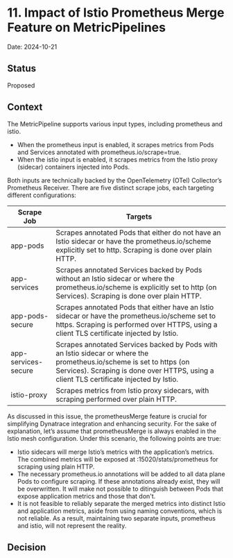 # 11. Impact of Istio Prometheus Merge Feature on MetricPipelines

Date: 2024-10-21

## Status

Proposed

## Context

The MetricPipeline supports various input types, including prometheus and istio.
* When the prometheus input is enabled, it scrapes metrics from Pods and Services annotated with prometheus.io/scrape=true.
* When the istio input is enabled, it scrapes metrics from the Istio proxy (sidecar) containers injected into Pods.

Both inputs are technically backed by the OpenTelemetry (OTel) Collector’s Prometheus Receiver. There are five distinct scrape jobs, each targeting different configurations:

| Scrape Job | Targets |
| --- | --- |
| app-pods | Scrapes annotated Pods that either do not have an Istio sidecar or have the prometheus.io/scheme explicitly set to http. Scraping is done over plain HTTP. |
| app-services | Scrapes annotated Services backed by Pods without an Istio sidecar or where the prometheus.io/scheme is explicitly set to http (on Services). Scraping is done over plain HTTP. |
| app-pods-secure | Scrapes annotated Pods that either have an Istio sidecar or have the prometheus.io/scheme set to https. Scraping is performed over HTTPS, using a client TLS certificate injected by Istio. |
| app-services-secure | Scrapes annotated Services backed by Pods with an Istio sidecar or where the prometheus.io/scheme is set to https (on Services). Scraping is done over HTTPS, using a client TLS certificate injected by Istio. |
| istio-proxy | Scrapes metrics from Istio proxy sidecars, with scraping performed over plain HTTP. |

As discussed in this issue, the prometheusMerge feature is crucial for simplifying Dynatrace integration and enhancing security. For the sake of explanation, let’s assume that prometheusMerge is always enabled in the Istio mesh configuration. Under this scenario, the following points are true:

* Istio sidecars will merge Istio’s metrics with the application’s metrics. The combined metrics will be exposed at :15020/stats/prometheus for scraping using plain HTTP.
* The necessary prometheus.io annotations will be added to all data plane Pods to configure scraping. If these annotations already exist, they will be overwritten. It will make not possible to ditinguish between Pods that expose application metrics and those that don't.
* It is not feasible to reliably separate the merged metrics into distinct Istio and application metrics, aside from using naming conventions, which is not reliable. As a result, maintaining two separate inputs, prometheus and istio, will not represent the reality.

## Decision

